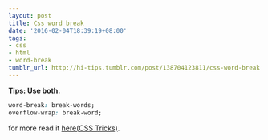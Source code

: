 ```yaml
---
layout: post
title: Css word break
date: '2016-02-04T18:39:19+08:00'
tags:
- css
- html
- word-break
tumblr_url: http://hi-tips.tumblr.com/post/138704123811/css-word-break
---
```


**Tips: Use both.**

```css
word-break: break-words;
overflow-wrap: break-word;
```

for more read it [here(CSS Tricks)](https://css-tricks.com/snippets/css/prevent-long-urls-from-breaking-out-of-container/).
